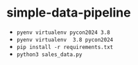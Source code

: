 # simple-data-pipeline

- `pyenv virtualenv pycon2024 3.8`
- `pyenv virtualenv  3.8 pycon2024`
- `pip install -r requirements.txt`
- `python3 sales_data.py`
